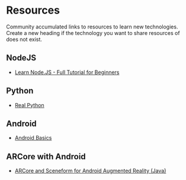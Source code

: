 # Resources

Community accumulated links to resources to learn new technologies. Create a new heading if the technology you want to share resources of does not exist.

## NodeJS

- [Learn Node.JS - Full Tutorial for Beginners](https://www.youtube.com/watch?v=RLtyhwFtXQA)

## Python

- [Real Python](https://www.realpython.com)

## Android

- [Android Basics](https://www.udacity.com/course/android-basics-user-interface--ud834)

## ARCore with Android

- [ARCore and Sceneform for Android Augmented Reality (Java)](https://www.udemy.com/course/arcore-and-sceneform-for-android-ar/)
